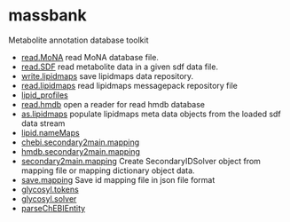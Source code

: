 # massbank

Metabolite annotation database toolkit

+ [read.MoNA](massbank/read.MoNA.1) read MoNA database file.
+ [read.SDF](massbank/read.SDF.1) read metabolite data in a given sdf data file.
+ [write.lipidmaps](massbank/write.lipidmaps.1) save lipidmaps data repository.
+ [read.lipidmaps](massbank/read.lipidmaps.1) read lipidmaps messagepack repository file
+ [lipid_profiles](massbank/lipid_profiles.1) 
+ [read.hmdb](massbank/read.hmdb.1) open a reader for read hmdb database
+ [as.lipidmaps](massbank/as.lipidmaps.1) populate lipidmaps meta data objects from the loaded sdf data stream
+ [lipid.nameMaps](massbank/lipid.nameMaps.1) 
+ [chebi.secondary2main.mapping](massbank/chebi.secondary2main.mapping.1) 
+ [hmdb.secondary2main.mapping](massbank/hmdb.secondary2main.mapping.1) 
+ [secondary2main.mapping](massbank/secondary2main.mapping.1) Create SecondaryIDSolver object from mapping file or mapping dictionary object data.
+ [save.mapping](massbank/save.mapping.1) Save id mapping file in json file format
+ [glycosyl.tokens](massbank/glycosyl.tokens.1) 
+ [glycosyl.solver](massbank/glycosyl.solver.1) 
+ [parseChEBIEntity](massbank/parseChEBIEntity.1) 
